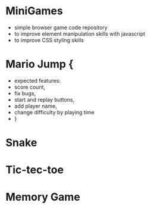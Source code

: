 # MiniGames
- simple browser game code repository 
- to improve element manipulation skills with javascript
- to improve CSS styling skills

# Mario Jump {
- expected features:
- score count,
- fix bugs,
- start and replay buttons,
- add player name,
- change difficulty by playing time
- }
# Snake
# Tic-tec-toe
# Memory Game
